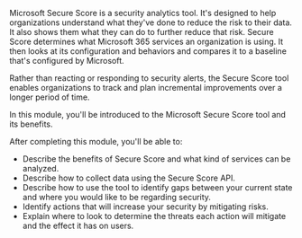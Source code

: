 Microsoft Secure Score is a security analytics tool. It's designed to help organizations understand what they've done to reduce the risk to their data. It also shows them what they can do to further reduce that risk. Secure Score determines what Microsoft 365 services an organization is using. It then looks at its configuration and behaviors and compares it to a baseline that's configured by Microsoft.

Rather than reacting or responding to security alerts, the Secure Score tool enables organizations to track and plan incremental improvements over a longer period of time.

In this module, you'll be introduced to the Microsoft Secure Score tool and its benefits.

After completing this module, you'll be able to:

 -  Describe the benefits of Secure Score and what kind of services can be analyzed.
 -  Describe how to collect data using the Secure Score API.
 -  Describe how to use the tool to identify gaps between your current state and where you would like to be regarding security.
 -  Identify actions that will increase your security by mitigating risks.
 -  Explain where to look to determine the threats each action will mitigate and the effect it has on users.
